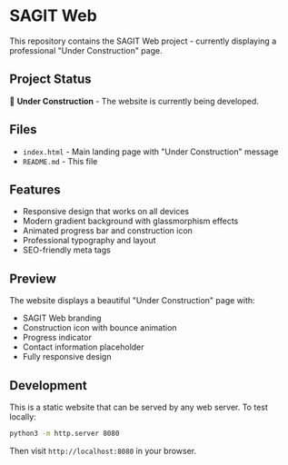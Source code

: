 # SAGIT Web

This repository contains the SAGIT Web project - currently displaying a professional "Under Construction" page.

## Project Status
🚧 **Under Construction** - The website is currently being developed.

## Files
- `index.html` - Main landing page with "Under Construction" message
- `README.md` - This file

## Features
- Responsive design that works on all devices
- Modern gradient background with glassmorphism effects
- Animated progress bar and construction icon
- Professional typography and layout
- SEO-friendly meta tags

## Preview
The website displays a beautiful "Under Construction" page with:
- SAGIT Web branding
- Construction icon with bounce animation
- Progress indicator
- Contact information placeholder
- Fully responsive design

## Development
This is a static website that can be served by any web server. To test locally:
```bash
python3 -m http.server 8080
```

Then visit `http://localhost:8080` in your browser.